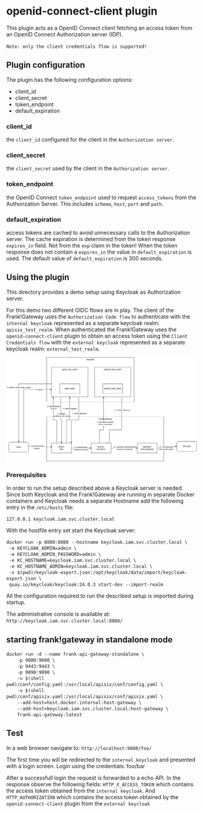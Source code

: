 # openid-connect-client plugin

This plugin acts as a OpenID Connect client fetching an access token from an OpenID Connect Authorization server (IDP).

`Note: only the client credentials flow is supported!`

## Plugin configuration
The plugin has the following configuration options:
- client_id 
- client_secret
- token_endpoint
- default_expiration

### client_id
the `client_id` configured for the client in the `Authorization server`.

### client_secret
the `client_secret` used by the client in the `Authorization server`.

### token_endpoint
the OpenID Connect `token_endpoint` used to request `access_tokens` from the Authorization Server. This includes `scheme`, `host`, `port` and `path`.

### default_expiration
access tokens are cached to avoid unnecessary calls to the Authorization server. The cache expiration is determined from the token response `expires_in` field.
Not from the `exp` claim in the token!
When the token response does not contain a `expires_in` the value in `default_expiration` is used. The default value of `default_expiration` is 300 seconds.

## Using the plugin
This directory provides a demo setup using Keycloak as Authorization server.

For this demo two different OIDC flows are in play. The client of the Frank!Gateway uses the `Authorization Code flow` to authenticate with the `internal keycloak` represented as a separate keycloak realm: `apisix_test_realm`.
When authenticated the Frank!Gateway uses the `openid-connect-client` plugin to obtain an access token using the `Client Credentials flow` with the `external keycloak` represented as a separate keycloak realm: `external_test_realm`. 

![openid-connect-client-demo](oidc-client-demo.png)

### Prerequisites
In order to run the setup described above a Keycloak server is needed. Since both Keycloak and the Frank!Gateway are running in separate Docker containers and Keycloak needs a separate Hostname add the following entry in the `/etc/hosts` file:
```
127.0.0.1 keycloak.iam.svc.cluster.local
```

With the hostfile entry set start the Keycloak server:
```shell
docker run -p 8080:8080 --hostname keycloak.iam.svc.cluster.local \
 -e KEYCLOAK_ADMIN=admin \
 -e KEYCLOAK_ADMIN_PASSWORD=admin \
 -e KC_HOSTNAME=keycloak.iam.svc.cluster.local \
 -e KC_HOSTNAME_ADMIN=keycloak.iam.svc.cluster.local \
 -v $(pwd)/keycloak-export.json:/opt/keycloak/data/import/keycloak-export.json \
 quay.io/keycloak/keycloak:24.0.3 start-dev --import-realm
```

All the configuration required to run the described setup is imported during startup.

The administrative console is available at: `http://keycloak.iam.svc.cluster.local:8080/`

## starting frank!gateway in standalone mode
```shell
docker run -d --name frank-api-gateway-standalone \
  	-p 9080:9080 \
  	-p 9443:9443 \
  	-p 9090:9090 \
	-v $(shell pwd)/conf/config.yaml:/usr/local/apisix/conf/config.yaml \
	-v $(shell pwd)/conf/apisix.yaml:/usr/local/apisix/conf/apisix.yaml \
	--add-host=host.docker.internal:host-gateway \
	--add-host=keycloak.iam.svc.cluster.local:host-gateway \
  	frank-api-gateway:latest
```

## Test
In a web browser navigate to: `http://localhost:9080/foo/`

The first time you will be redirected to the `internal keycloak` and presented with a login screen.
Login using the credentials: foo/bar

After a successfull login the request is forwarded to a echo API. In the response observe the following fields:
`HTTP_X_ACCESS_TOKEN` which contains the access token obtained from the `internal keycloak`.
And `HTTP_AUTHORIZATION` which contains the access token obtained by the `openid-connect-client` plugin from the `external keycloak`